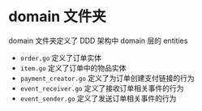 # domain 文件夹

domain 文件夹定义了 DDD 架构中 domain 层的 entities

- `order.go` 定义了订单实体
- `item.go` 定义了订单中的物品实体
- `payment_creator.go` 定义了为订单创建支付链接的行为
- `event_receiver.go` 定义了接收订单相关事件的行为
- `event_sender.go` 定义了发送订单相关事件的行为
